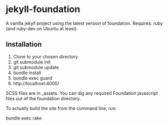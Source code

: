 jekyll-foundation
=================

A vanilla jekyll project using the latest version of foundation. Requires: 
ruby (and ruby-dev on Ubuntu at least).

Installation
------------

1. Clone to your chosen directory
1. git submodule init
1. git submodule update
1. bundle install
1. bundle exec guard
1. http://localhost:4000/

SCSS files are in _assets. You can dig any required Foundation javascript files out of the foundation directory.

To actually build the site from the command line, run:

bundle exec rake
